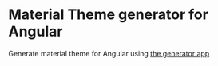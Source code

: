 # Material Theme generator for Angular

Generate material theme for Angular using [the generator app]('https://www.nikhilwalvekar.com/ng-mat-theme-generator/')

